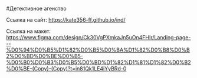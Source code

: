 #Детективное агенство

Ссылка на сайт: https://kate356-ff.github.io/ind/

Ссылка на макет: https://www.figma.com/design/Ck30VgPXmkaJn5uOn4FHIr/Landing-page---%D0%94%D0%B5%D1%82%D0%B5%D0%BA%D1%82%D0%B8%D0%B2%D0%BD%D0%BE%D0%B5-%D0%B0%D0%B3%D0%B5%D0%BD%D1%82%D1%81%D1%82%D0%B2%D0%BE-(Copy)-(Copy)?t=in81Qk1LE4iYyBRd-0
